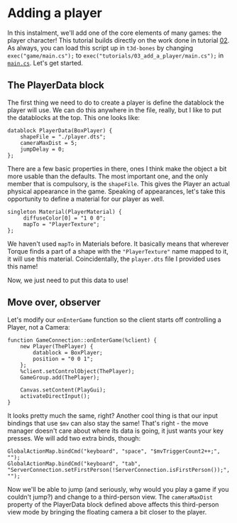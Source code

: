 # Adding a player

In this instalment, we'll add one of the core elements of many games: the player character!
This tutorial builds directly on the work done in tutorial [02](../02_camera_movement).
As always, you can load this script up in `t3d-bones` by changing `exec("game/main.cs");` to `exec("tutorials/03_add_a_player/main.cs");` in [`main.cs`](../../main.cs).
Let's get started.

## The PlayerData block

The first thing we need to do to create a player is define the datablock the player will use.
We can do this anywhere in the file, really, but I like to put the datablocks at the top.
This one looks like:

    datablock PlayerData(BoxPlayer) {
        shapeFile = "./player.dts";
        cameraMaxDist = 5;
        jumpDelay = 0;
    };

There are a few basic properties in there, ones I think make the object a bit more usable than the defaults.
The most important one, and the only member that is compulsory, is the `shapeFile`.
This gives the Player an actual physical appearance in the game.
Speaking of appearances, let's take this opportunity to define a material for our player as well.

    singleton Material(PlayerMaterial) {
         diffuseColor[0] = "1 0 0";
         mapTo = "PlayerTexture";
    };

We haven't used `mapTo` in Materials before.
It basically means that wherever Torque finds a part of a shape with the `"PlayerTexture"` name mapped to it, it will use this material.
Coincidentally, the `player.dts` file I provided uses this name!

Now, we just need to put this data to use!

## Move over, observer

Let's modify our `onEnterGame` function so the client starts off controlling a Player, not a Camera:

    function GameConnection::onEnterGame(%client) {
        new Player(ThePlayer) {
            datablock = BoxPlayer;
            position = "0 0 1";
        };
        %client.setControlObject(ThePlayer);
        GameGroup.add(ThePlayer);
        
        Canvas.setContent(PlayGui);
        activateDirectInput();
    }

It looks pretty much the same, right?
Another cool thing is that our input bindings that use `$mv` can also stay the same!
That's right - the move manager doesn't care about where its data is going, it just wants your key presses.
We will add two extra binds, though:

    GlobalActionMap.bindCmd("keyboard", "space", "$mvTriggerCount2++;", "");
    GlobalActionMap.bindCmd("keyboard", "tab", "ServerConnection.setFirstPerson(!ServerConnection.isFirstPerson());", "");

Now we'll be able to jump (and seriously, why would you play a game if you couldn't jump?) and change to a third-person view.
The `cameraMaxDist` property of the PlayerData block defined above affects this third-person view mode by bringing the floating camera a bit closer to the player.
